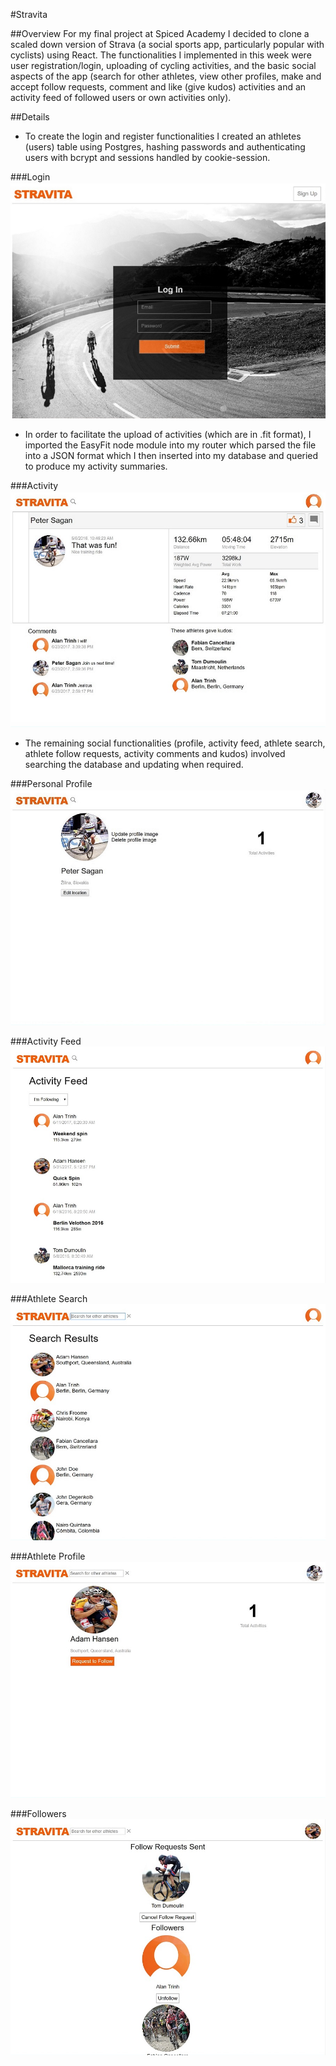 
#Stravita

##Overview
For my final project at Spiced Academy I decided to clone a scaled down version of Strava (a social sports app, particularly popular with cyclists) using React.  The functionalities I implemented in this week were user registration/login, uploading of cycling activities, and the basic social aspects of the app (search for other athletes, view other profiles, make and accept follow requests, comment and like (give kudos) activities and an activity feed of followed users or own activities only).

##Details

- To create the login and register functionalities I created an athletes (users) table using Postgres, hashing passwords and authenticating users with bcrypt and sessions handled by cookie-session.

###Login
![Alt text](/public/images/screenshots/login.jpg?raw=true "Login")

- In order to facilitate the upload of activities (which are in .fit format), I imported the EasyFit node module into my router which parsed the file into a JSON format which I then inserted into my database and queried to produce my activity summaries.

###Activity
![Alt text](/public/images/screenshots/activity.jpg?raw=true "Activity")

- The remaining social functionalities (profile, activity feed, athlete search, athlete follow requests, activity comments and kudos) involved searching the database and updating when required.

###Personal Profile
![Alt text](/public/images/screenshots/profile.jpg?raw=true "Personal Profile")

###Activity Feed
![Alt text](/public/images/screenshots/activity_feed.jpg?raw=true "Activity Feed")

###Athlete Search
![Alt text](/public/images/screenshots/athlete_search.jpg?raw=true "Athlete Search")

###Athlete Profile
![Alt text](/public/images/screenshots/athlete.jpg?raw=true "Athlete Profile")

###Followers
![Alt text](/public/images/screenshots/followers.jpg?raw=true "Followers")
